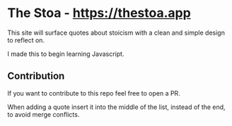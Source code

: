 # The Stoa - https://thestoa.app

This site will surface quotes about stoicism with a clean and simple design to reflect on.

I made this to begin learning Javascript.

## Contribution

If you want to contribute to this repo feel free to open a PR. 

When adding a quote insert it into the middle of the list, instead of the end, to avoid merge conflicts. 
